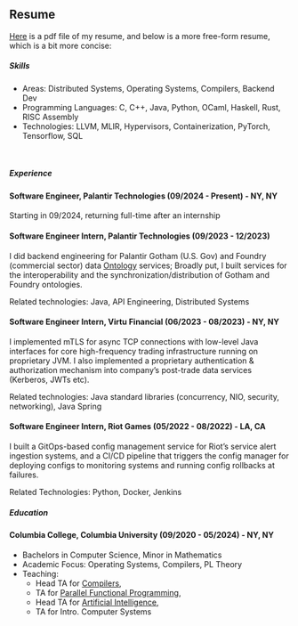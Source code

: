 ## Resume
[Here](chris_yoon.pdf) is a pdf file of my resume,
and below is a more free-form resume, which is a bit more concise:

##### Skills
- Areas: Distributed Systems, Operating Systems, Compilers, Backend Dev
- Programming Languages: C, C++, Java, Python, OCaml, Haskell, Rust, RISC Assembly
- Technologies: LLVM, MLIR, Hypervisors, Containerization, PyTorch, Tensorflow, SQL

&nbsp;

##### Experience
#### Software Engineer, Palantir Technologies (09/2024 - Present) - NY, NY

Starting in 09/2024, returning full-time after an internship

#### Software Engineer Intern, Palantir Technologies (09/2023 - 12/2023)
I did backend engineering for Palantir Gotham (U.S. Gov) and Foundry (commercial sector) data [Ontology]("https://www.palantir.com/docs/foundry/ontology/overview/") services;
Broadly put, I built services for the interoperability and the synchronization/distribution of Gotham and Foundry ontologies.

Related technologies: Java, API Engineering, Distributed Systems

#### Software Engineer Intern, Virtu Financial (06/2023 - 08/2023) - NY, NY
I implemented mTLS for async TCP connections with low-level Java interfaces for core high-frequency trading infrastructure running on proprietary JVM.
I also implemented a proprietary authentication & authorization mechanism into company’s post-trade data services (Kerberos, JWTs etc).

Related technologies: Java standard libraries (concurrency, NIO, security, networking), Java Spring

#### Software Engineer Intern, Riot Games (05/2022 - 08/2022) - LA, CA
I built a GitOps-based config management service for Riot’s service alert ingestion systems,
and a CI/CD pipeline that triggers the config manager for deploying configs to monitoring systems
and running config rollbacks at failures.

Related Technologies: Python, Docker, Jenkins

##### Education 
#### Columbia College, Columbia University (09/2020 - 05/2024) - NY, NY
- Bachelors in Computer Science, Minor in Mathematics
- Academic Focus: Operating Systems, Compilers, PL Theory
- Teaching: 
  * Head TA for [Compilers]("https://verigu.github.io/4115Spring2024/"),
  * TA for [Parallel Functional Programming]("https://www.cs.columbia.edu/~sedwards/classes/2022/4995-fall/index.html"),
  * Head TA for [Artificial Intelligence]("https://tonydear.com/teaching/coms4701"),
  * TA for Intro. Computer Systems
